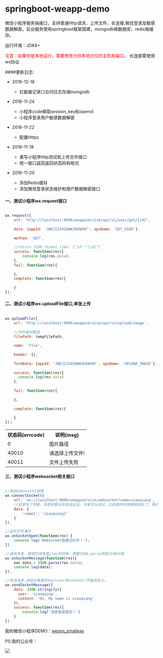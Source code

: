 # springboot-weapp-demo
微信小程序服务端接口，支持普通Http请求、上传文件、长连接,微信登录及敏感数据解密。后台服务使用springboot框架搭建，mongodb做数据库，redis做缓存。

运行环境：JDK8+

<font color="red">注意：如果你是本地运行，需要修改为你本地对应的主机和端口。</font>
长连接需使用ws协议

####更新日志:
- 2016-12-18
	- 拦截器记录口访问日志存储mongodb
	
- 2016-11-24
	- 小程序code换取session_key和openid
	- 小程序登录用户敏感数据解密
	
- 2016-11-22
	- 配置Https
	
- 2016-11-18
	- 重写小程序http测试和上传文件接口
	- 统一接口返回返回状态码和格式
	
- 2016-11-20
	- 添加Redis缓存
	- 添加微信登录状态维护和用户数据解密接口

#### 一、测试小程序wx.request接口
```javascript

wx.request({
	url: 'http://localhost:9090/weappservice/api/v1/user/get/{id}',
	
    data: {appId: 'JWEJIJ345QHWJKENVKF', apiName: 'GET_USER'},
    
    method: 'GET',
    
    //return JSON format,like: {"id":"{id}"}
    success: function(res){
		console.log(res.data);
    },
    fail: function(res){
    
    },
    complete: function(res){
    
    }
});
```

#### 二、测试小程序wx.uploadFile接口,单张上传
```javascript

wx.uploadFile({
    url: 'http://localhost:9090/weappservice/api/v1/upload/image',
    
    //文件临时路径
    filePath: tempFilePath,
    
    name: 'file',
    
    header: {},
    
    formData: {appId: 'JWEJIJ345QHWJKENVKF', apiName: 'UPLOAD_IMAGE'},
    
    success: function(res){
      console.log(res.data)
    },
    
    fail: function(res){
    
    },
    
    complete: function(res){
    
    }
})；
```

<table>
	<tr>
		<th>状态码(errcode)</th>
		<th>说明(msg)</th>
	</tr>
	<tr>
		<td>0</td>
		<td>图片路径</td>
	</tr>
	<tr>
		<td>40010</td>
		<td>请选择上传文件!</td>
	</tr>
	<tr>
		<td>40011</td>
		<td>文件上传失败</td>
	</tr>
</table>

#### 三、测试小程序websocket相关接口
```javascript

//发起websocket连接
wx.connectSocket({
	url: 'ws://localhost:9090/weappservice/websocket?name=xiaoqiang',
  	//这里写了参数，但是参数没有发送出去，大家可以试试，已经邮件反馈微信团队了，等待回复。所以把参数拼接在url后面。
  	data: {
  		'name1': 'xiaoqiang1'
  	}
}),

//监听打开事件
wx.onSocketOpen(function(res) {
  	console.log('WebSocket连接已打开！');
}),

//接收消息，接收的消息是json字符串，需要JSON.parse转成JSON对象
wx.onSocketMessage(function(res){
	var data = JSON.parse(res.data);
	console.log(data);
}),

//发送消息,消息对象属性key(user和content)不能自定义。
wx.sendSocketMessage({
    data: JSON.stringify({
      user: 'xiaoqaing',
      content: 'Hi, My name is xiaoqiang'
    }),
    success: function(res){
    	console.log('消息发送成功！')
    }
})
```

我的微信小程序DEMO：[weixin_smallexe](https://github.com/cocoli/weixin_smallexe)

PS:我的公众号：

![](https://github.com/cocoli/weixin_smallexe/blob/master/screenshot/dingyuhao.JPG?raw=true)
